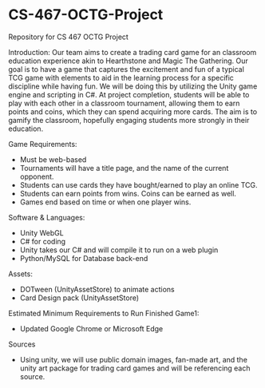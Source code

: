 # CS-467-OCTG-Project
Repository for CS 467 OCTG Project

Introduction:
Our team aims to create a trading card game for an classroom education experience akin to
Hearthstone and Magic The Gathering. Our goal is to have a game that captures the
excitement and fun of a typical TCG game with elements to aid in the learning process for a
specific discipline while having fun. We will be doing this by utilizing the Unity game engine
and scripting in C#.
At project completion, students will be able to play with each other in a classroom tournament, allowing
them to earn points and coins, which they can spend acquiring more cards. The aim is to gamify
the classroom, hopefully engaging students more strongly in their education.

Game Requirements:
- Must be web-based
- Tournaments will have a title page, and the name of the current opponent.
- Students can use cards they have bought/earned to play an online TCG.
- Students can earn points from wins. Coins can be earned as well.
- Games end based on time or when one player wins.

Software & Languages:
- Unity WebGL
- C# for coding
- Unity takes our C# and will compile it to run on a web plugin
- Python/MySQL for Database back-end

Assets:
- DOTween (UnityAssetStore) to animate actions
- Card Design pack (UnityAssetStore)

Estimated Minimum Requirements to Run Finished Game1:
- Updated Google Chrome or Microsoft Edge

Sources
- Using unity, we will use public domain images, fan-made art, and the unity art
package for trading card games and will be referencing each source. 
